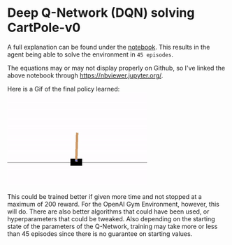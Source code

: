# Deep Q-Network (DQN) solving CartPole-v0
A full explanation can be found under the [notebook](https://nbviewer.jupyter.org/github/Chrispresso/reinforcement_learning/blob/master/gym_solutions/CartPole-v0/dqn_notebook.ipynb). This results in the agent being able to solve the environment in `45 episodes`. 

The equations may or may not display properly on Github, so I've linked the above notebook through https://nbviewer.jupyter.org/.

Here is a Gif of the final policy learned:<br>
![Final Policy](monitors/policy.gif)

This could be trained better if given more time and not stopped at a maximum of 200 reward. For the OpenAI Gym Environment, however, this will do. There are also better algorithms that could have been used, or hyperparameters that could be tweaked. Also depending on the starting state of the parameters of the Q-Network, training may take more or less than 45 episodes since there is no guarantee on starting values.